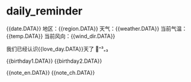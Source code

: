 # daily_reminder

{{date.DATA}} 
地区：{{region.DATA}} 
天气：{{weather.DATA}} 
当前气温：{{temp.DATA}} 
当前风向：{{wind_dir.DATA}} 

我们已经认识{{love_day.DATA}}天了 🦕⁼³₌₃

{{birthday1.DATA}} 
{{birthday2.DATA}} 

{{note_en.DATA}} 
{{note_ch.DATA}}